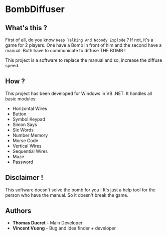 # BombDiffuser

## What's this ?

First of all, do you know ```Keep Talking And Nobody Explode``` ?
If not, it's a game for 2 players. One have a Bomb in front of him and the second have a manual.
Both have to communicate to diffuse THE BOMB !
 
This project is a software to replace the manual and so, increase the diffuse speed.

## How ?
This project has been developed for Windows in VB .NET.
It handles all basic modules:
- Horizontal Wires
- Button
- Symbol Keypad
- Simon Says
- Six Words
- Number Memory
- Morse Code
- Vertical Wires
- Sequential Wires
- Maze
- Password

## Disclaimer !
This software doesn't solve the bomb for you !
It's just a help tool for the person who have the manual.
So it doesn't break the game.

## Authors
- **Thomas Ducret** - Main Developer
- **Vincent Vuong** - Bug and idea finder + developer
